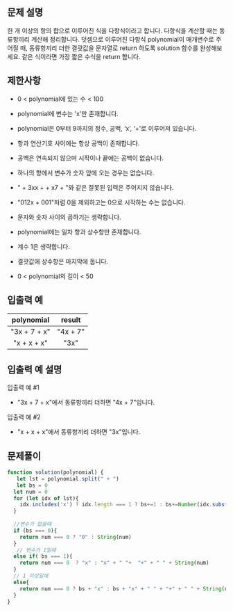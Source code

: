 ## 문제 설명
한 개 이상의 항의 합으로 이루어진 식을 다항식이라고 합니다. 다항식을 계산할 때는 동류항끼리 계산해 정리합니다. 덧셈으로 이루어진 다항식 polynomial이 매개변수로 주어질 때, 동류항끼리 더한 결괏값을 문자열로 return 하도록 solution 함수를 완성해보세요. 같은 식이라면 가장 짧은 수식을 return 합니다.

## 제한사항
- 0 < polynomial에 있는 수 < 100

- polynomial에 변수는 'x'만 존재합니다.

- polynomial은 0부터 9까지의 정수, 공백, ‘x’, ‘+'로 이루어져 있습니다.

- 항과 연산기호 사이에는 항상 공백이 존재합니다.

- 공백은 연속되지 않으며 시작이나 끝에는 공백이 없습니다.

- 하나의 항에서 변수가 숫자 앞에 오는 경우는 없습니다.

- " + 3xx + + x7 + "와 같은 잘못된 입력은 주어지지 않습니다.

- "012x + 001"처럼 0을 제외하고는 0으로 시작하는 수는 없습니다.

- 문자와 숫자 사이의 곱하기는 생략합니다.

- polynomial에는 일차 항과 상수항만 존재합니다.

- 계수 1은 생략합니다.

- 결괏값에 상수항은 마지막에 둡니다.

- 0 < polynomial의 길이 < 50

## 입출력 예
polynomial	| result
:--:|:--:
"3x + 7 + x"	|"4x + 7"
"x + x + x"|	"3x"

## 입출력 예 설명
입출력 예 #1

- "3x + 7 + x"에서 동류항끼리 더하면 "4x + 7"입니다.

입출력 예 #2

- "x + x + x"에서 동류항끼리 더하면 "3x"입니다.


## 문제풀이
```js
function solution(polynomial) {
   let lst = polynomial.split(" + ")
   let bs = 0
  let num = 0
  for (let idx of lst){
    idx.includes('x') ? idx.length === 1 ? bs+=1 : bs+=Number(idx.substr(0,idx.length-1))  : num += Number(idx) 
  }
  
  //변수가 없을때
  if (bs === 0){
    return num === 0 ? "0" : String(num)
  }
   // 변수가 1일때
  else if( bs === 1){
    return num === 0  ? "x" : "x" + " "+  "+" + " " + String(num)
  }
  // 1 이상일때 
  else{
    return num === 0 ? bs + "x" : bs + "x" + " " + "+" + " " + String(num)
  }
}

```